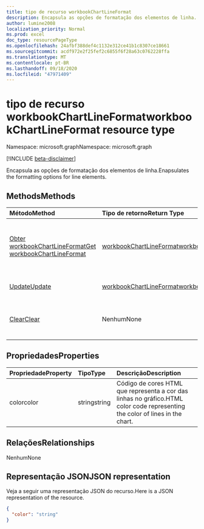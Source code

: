 ```yaml
---
title: tipo de recurso workbookChartLineFormat
description: Encapsula as opções de formatação dos elementos de linha.
author: lumine2008
localization_priority: Normal
ms.prod: excel
doc_type: resourcePageType
ms.openlocfilehash: 24afbf388def4c1132e312ce41b1c8307ce18661
ms.sourcegitcommit: acdf972e2f25fef2c6855f6f28a63c0762228ffa
ms.translationtype: MT
ms.contentlocale: pt-BR
ms.lasthandoff: 09/18/2020
ms.locfileid: "47971409"
---
```

# <a name="workbookchartlineformat-resource-type"></a><span data-ttu-id="8007b-103">tipo de recurso workbookChartLineFormat</span><span class="sxs-lookup"><span data-stu-id="8007b-103">workbookChartLineFormat resource type</span></span>

<span data-ttu-id="8007b-104">Namespace: microsoft.graph</span><span class="sxs-lookup"><span data-stu-id="8007b-104">Namespace: microsoft.graph</span></span>

[!INCLUDE [beta-disclaimer](../../includes/beta-disclaimer.md)]

<span data-ttu-id="8007b-105">Encapsula as opções de formatação dos elementos de linha.</span><span class="sxs-lookup"><span data-stu-id="8007b-105">Enapsulates the formatting options for line elements.</span></span>


## <a name="methods"></a><span data-ttu-id="8007b-106">Methods</span><span class="sxs-lookup"><span data-stu-id="8007b-106">Methods</span></span>

| <span data-ttu-id="8007b-107">Método</span><span class="sxs-lookup"><span data-stu-id="8007b-107">Method</span></span>           | <span data-ttu-id="8007b-108">Tipo de retorno</span><span class="sxs-lookup"><span data-stu-id="8007b-108">Return Type</span></span>    |<span data-ttu-id="8007b-109">Descrição</span><span class="sxs-lookup"><span data-stu-id="8007b-109">Description</span></span>|
|:---------------|:--------|:----------|
|[<span data-ttu-id="8007b-110">Obter workbookChartLineFormat</span><span class="sxs-lookup"><span data-stu-id="8007b-110">Get workbookChartLineFormat</span></span>](../api/chartlineformat-get.md) | [<span data-ttu-id="8007b-111">workbookChartLineFormat</span><span class="sxs-lookup"><span data-stu-id="8007b-111">workbookChartLineFormat</span></span>](workbookchartlineformat.md) |<span data-ttu-id="8007b-112">Leia as propriedades e os relacionamentos do objeto chartLineFormat.</span><span class="sxs-lookup"><span data-stu-id="8007b-112">Read properties and relationships of chartLineFormat object.</span></span>|
|[<span data-ttu-id="8007b-113">Update</span><span class="sxs-lookup"><span data-stu-id="8007b-113">Update</span></span>](../api/chartlineformat-update.md) | [<span data-ttu-id="8007b-114">workbookChartLineFormat</span><span class="sxs-lookup"><span data-stu-id="8007b-114">workbookChartLineFormat</span></span>](workbookchartlineformat.md) |<span data-ttu-id="8007b-115">Atualize o objeto ChartLineFormat.</span><span class="sxs-lookup"><span data-stu-id="8007b-115">Update ChartLineFormat object.</span></span> |
|[<span data-ttu-id="8007b-116">Clear</span><span class="sxs-lookup"><span data-stu-id="8007b-116">Clear</span></span>](../api/chartlineformat-clear.md)|<span data-ttu-id="8007b-117">Nenhum</span><span class="sxs-lookup"><span data-stu-id="8007b-117">None</span></span>|<span data-ttu-id="8007b-118">Limpe a formatação da linha de um elemento do gráfico.</span><span class="sxs-lookup"><span data-stu-id="8007b-118">Clear the line format of a chart element.</span></span>|

## <a name="properties"></a><span data-ttu-id="8007b-119">Propriedades</span><span class="sxs-lookup"><span data-stu-id="8007b-119">Properties</span></span>
| <span data-ttu-id="8007b-120">Propriedade</span><span class="sxs-lookup"><span data-stu-id="8007b-120">Property</span></span>     | <span data-ttu-id="8007b-121">Tipo</span><span class="sxs-lookup"><span data-stu-id="8007b-121">Type</span></span>   |<span data-ttu-id="8007b-122">Descrição</span><span class="sxs-lookup"><span data-stu-id="8007b-122">Description</span></span>|
|:---------------|:--------|:----------|
|<span data-ttu-id="8007b-123">color</span><span class="sxs-lookup"><span data-stu-id="8007b-123">color</span></span>|<span data-ttu-id="8007b-124">string</span><span class="sxs-lookup"><span data-stu-id="8007b-124">string</span></span>|<span data-ttu-id="8007b-125">Código de cores HTML que representa a cor das linhas no gráfico.</span><span class="sxs-lookup"><span data-stu-id="8007b-125">HTML color code representing the color of lines in the chart.</span></span>|

## <a name="relationships"></a><span data-ttu-id="8007b-126">Relações</span><span class="sxs-lookup"><span data-stu-id="8007b-126">Relationships</span></span>
<span data-ttu-id="8007b-127">Nenhum</span><span class="sxs-lookup"><span data-stu-id="8007b-127">None</span></span>


## <a name="json-representation"></a><span data-ttu-id="8007b-128">Representação JSON</span><span class="sxs-lookup"><span data-stu-id="8007b-128">JSON representation</span></span>

<span data-ttu-id="8007b-129">Veja a seguir uma representação JSON do recurso.</span><span class="sxs-lookup"><span data-stu-id="8007b-129">Here is a JSON representation of the resource.</span></span>

<!--{
  "blockType": "resource",
  "baseType": "microsoft.graph.entity",
  "optionalProperties": [],
  "@odata.type": "microsoft.graph.workbookChartLineFormat"
}-->

```json
{
  "color": "string"
}

```

<!-- uuid: 8fcb5dbc-d5aa-4681-8e31-b001d5168d79
2015-10-25 14:57:30 UTC -->
<!--
{
  "type": "#page.annotation",
  "description": "workbookChartLineFormat resource",
  "keywords": "",
  "section": "documentation",
  "tocPath": "",
  "suppressions": []
}
-->


